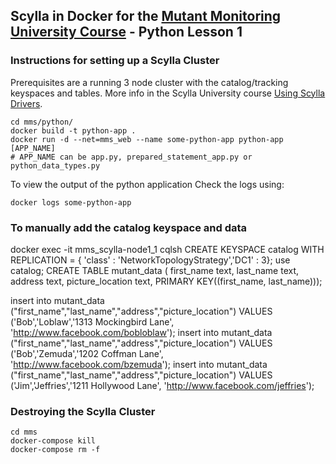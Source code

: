 ## Scylla in Docker for the [Mutant Monitoring University Course](https://university.scylladb.com/courses/the-mutant-monitoring-system-training-course/) - Python Lesson 1 

### Instructions for setting up a Scylla Cluster

Prerequisites are a running 3 node cluster with the catalog/tracking keyspaces and tables. More info in the Scylla University course [Using Scylla Drivers](https://university.scylladb.com/courses/using-scylla-drivers/).

```shell script
cd mms/python/
docker build -t python-app .
docker run -d --net=mms_web --name some-python-app python-app [APP_NAME]
# APP_NAME can be app.py, prepared_statement_app.py or python_data_types.py
```

To view the output of the python application Check the logs using: 
```shell script
docker logs some-python-app
```

### To manually add the catalog keyspace and data
docker exec -it mms_scylla-node1_1 cqlsh
CREATE KEYSPACE catalog WITH REPLICATION = { 'class' : 'NetworkTopologyStrategy','DC1' : 3};
use catalog;
CREATE TABLE mutant_data ( first_name text, last_name text, address text, picture_location text, PRIMARY KEY((first_name, last_name)));

insert into mutant_data ("first_name","last_name","address","picture_location") VALUES ('Bob','Loblaw','1313 Mockingbird Lane', 'http://www.facebook.com/bobloblaw'); insert into mutant_data ("first_name","last_name","address","picture_location") VALUES ('Bob','Zemuda','1202 Coffman Lane', 'http://www.facebook.com/bzemuda'); insert into mutant_data ("first_name","last_name","address","picture_location") VALUES ('Jim','Jeffries','1211 Hollywood Lane', 'http://www.facebook.com/jeffries');


### Destroying the Scylla Cluster 
```shell script
cd mms
docker-compose kill
docker-compose rm -f
```


